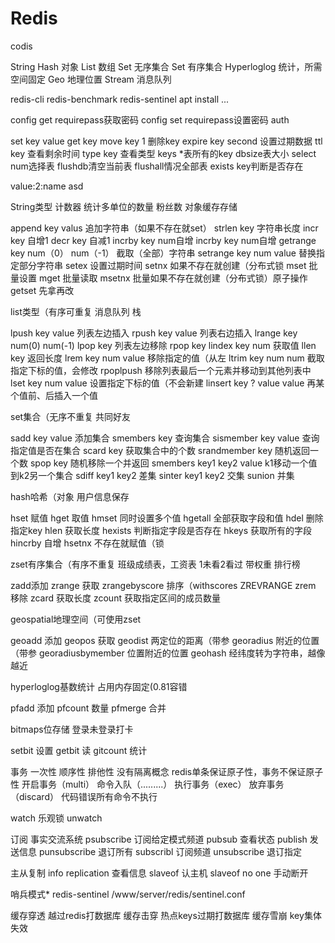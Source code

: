 # Redis

codis

String
Hash 对象
List 数组
Set 无序集合
Set 有序集合
Hyperloglog 统计，所需空间固定
Geo 地理位置
Stream 消息队列


redis-cli
redis-benchmark
redis-sentinel
apt install ...

config get requirepass获取密码
config set requirepass设置密码
auth


set key value
get key
move key 1 删除key
expire key second 设置过期数据
ttl key 查看剩余时间
type key 查看类型
keys *表所有的key
dbsize表大小
select num选择表
flushdb清空当前表
flushall情况全部表
exists key判断是否存在

value:2:name asd

String类型
计数器
统计多单位的数量
粉丝数
对象缓存存储

append key valus 追加字符串（如果不存在就set）
strlen key 字符串长度
incr key 自增1
decr  key 自减1
incrby key num自增
incrby key num自增
getrange key num（0） num（-1） 截取（全部）字符串
setrange key num value 替换指定部分字符串
setex 设置过期时间
setnx 如果不存在就创建（分布式锁
mset 批量设置
mget 批量读取
msetnx 批量如果不存在就创建（分布式锁）原子操作
getset 先拿再改

list类型（有序可重复
消息队列
栈

lpush key value 列表左边插入
rpush key value 列表右边插入
lrange key num(0) num(-1) 
lpop key 列表左边移除
rpop key
lindex key num 获取值
llen key 返回长度
lrem key num value 移除指定的值（从左
ltrim key num num 截取指定下标的值，会修改
rpoplpush 移除列表最后一个元素并移动到其他列表中
lset key num value 设置指定下标的值（不会新建
linsert key ? value value 再某个值前、后插入一个值

set集合（无序不重复
共同好友

sadd key value 添加集合
smembers key 查询集合
sismember key value 查询指定值是否在集合
scard key 获取集合中的个数
srandmember key 随机返回一个数
spop key 随机移除一个并返回
smembers key1 key2 value k1移动一个值到k2另一个集合
sdiff key1 key2 差集
sinter key1 key2 交集
sunion 并集

hash哈希（对象
用户信息保存

hset 赋值
hget 取值
hmset 同时设置多个值
hgetall 全部获取字段和值
hdel 删除指定key
hlen 获取长度
hexists 判断指定字段是否存在
hkeys 获取所有的字段
hincrby 自增
hsetnx 不存在就赋值（锁

zset有序集合（有序不重复
班级成绩表，工资表
1未看2看过 带权重
排行榜

zadd添加
zrange 获取
zrangebyscore 排序（withscores
ZREVRANGE
zrem 移除
zcard 获取长度
zcount 获取指定区间的成员数量

geospatial地理空间（可使用zset

geoadd 添加
geopos 获取
geodist 两定位的距离（带参
georadius 附近的位置（带参
georadiusbymember 位置附近的位置
geohash 经纬度转为字符串，越像越近

hyperloglog基数统计
占用内存固定(0.81容错

pfadd 添加
pfcount 数量
pfmerge 合并

bitmaps位存储
登录未登录打卡

setbit 设置
getbit 读
gitcount 统计



事务
一次性 顺序性 排他性
没有隔离概念
redis单条保证原子性，事务不保证原子性
开启事务（multi）
命令入队（.........）
执行事务（exec）
放弃事务（discard）
代码错误所有命令不执行

watch 乐观锁
unwatch

订阅
事实交流系统
psubscribe 订阅给定模式频道
pubsub 查看状态
publish 发送信息
punsubscribe 退订所有
subscribl 订阅频道
unsubscribe 退订指定

主从复制
info replication 查看信息
slaveof 认主机
slaveof no one 手动断开

哨兵模式*
redis-sentinel /www/server/redis/sentinel.conf

缓存穿透 越过redis打数据库
缓存击穿 热点keys过期打数据库
缓存雪崩 key集体失效